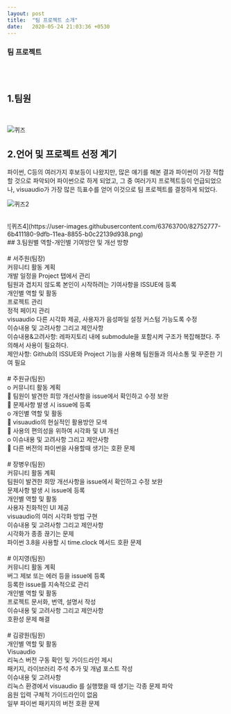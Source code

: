 ```yaml
---
layout: post
title:  "팀 프로젝트 소개"
date:   2020-05-24 21:03:36 +0530
---
```

### 팀 프로젝트
<br><br>
## 1.팀원
<br>

![퀴즈](https://user-images.githubusercontent.com/63763700/82752418-dccb9080-9df8-11ea-8ac6-859eba81032b.png)

## 2.언어 및 프로젝트 선정 계기
파이썬, C등의 여러가지 후보등이 나왔지만, 많은 얘기를 해본 결과 파이썬이 가장 적합할 것으로 파악되어 파이썬으로 하게 되었고, 그 중 여러가지 프로젝트등이 언급되었으나, visuaudio가 가장 많은 득표수를 얻어 이것으로 팀 프로젝트를 결정하게 되었다.

![퀴즈2](https://user-images.githubusercontent.com/63763700/82752660-82cbca80-9dfa-11ea-91d4-cc3d2fa16419.png)

<br>
![퀴즈4](https://user-images.githubusercontent.com/63763700/82752777-6b411180-9dfb-11ea-8855-b0c22139d938.png)

<br>
## 3.팀원별 역할-개인별 기여방안 및 개선 방향<br>
<br>
# 서주원(팀장)<br>
커뮤니티 활동 계획<br>
개발 일정을 Project 탭에서 관리<br>
팀원과 겹치지 않도록 본인이 시작하려는 기여사항을 ISSUE에 등록<br>
개인별 역할 및 활동<br>
프로젝트 관리<br>
정적 페이지 관리<br>
visuaudio 다른 시각화 제공, 사용자가 음성파일 설정 커스텀 가능도록 수정<br>
이슈내용 및 고려사항 그리고 제안사항<br>
이슈내용&고려사항: 레파지토리 내에 submodule을 포함시켜 구조가 복잡해졌다. 주의해서 사용이 필요하다.<br>
제안사항: Github의 ISSUE와 Project 기능을 사용해 팀원들과 의사소통 및 꾸준한 기여 필요<br>
<br>
# 주원규(팀원)<br>
o	커뮤니티 활동 계획<br>
	팀원이 발견한 희망 개선사항을 issue에서 확인하고 수정 보완<br>
	문제사항 발생 시 issue에 등록<br>
o	개인별 역할 및 활동<br>
	 visuaudio의 현실적인 활용방안 모색 <br>
	 사용의 편의성을 위하여 시각화 및 UI 개선<br>
o	이슈내용 및 고려사항 그리고 제안사항<br>
 다른 버전의 파이썬을 사용할때 생기는 호환 문제<br><br>
# 장병우(팀원)<br>
커뮤니티 활동 계획<br>
팀원이 발견한 희망 개선사항을 issue에서 확인하고 수정 보완<br>
문제사항 발생 시 issue에 등록<br>
개인별 역할 및 활동<br>
사용자 친화적인 UI 제공<br>
visuaudio의 여러 시각화 방법 구현<br>
이슈내용 및 고려사항 그리고 제안사항<br>
시각화가 종종 끊기는 문제<br>
파이썬 3.8을 사용할 시 time.clock 메서드 호환 문제<br>
<br>
# 이지영(팀원)<br>
커뮤니티 활동 계획<br>
버그 제보 또는 에러 등을 issue에 등록<br>
등록한 issue를 지속적으로 관리<br>
개인별 역할 및 활동<br>
프로젝트 문서화, 번역, 설명서 작성<br>
이슈내용 및 고려사항 그리고 제안사항<br>
호환성 문제 해결<br>
<br>
# 김광원(팀원)<br>
개인별 역할 및 활동<br>
Visuaudio<br>
리눅스 버전 구동 확인 및 가이드라인 제시<br>
패키지, 라이브러리 주석 추가 및 개념 포스트 작성<br>
이슈내용 및 고려사항<br>
리눅스 환경에서 visuaudio 를 실행했을 때 생기는 각종 문제 파악<br>
음원 입력 구체적 가이드라인이 없음<br>
일부 파이썬 패키지의 버전 호환 문제<br>
